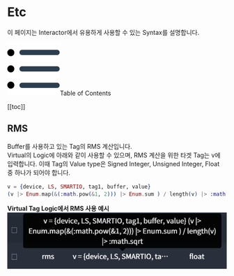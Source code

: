 # Etc
이 페이지는 Interactor에서 유용하게 사용할 수 있는 Syntax를 설명합니다.

<div class="toc-title"><img src="../../img/icon/list.svg">Table of Contents</div>

[[toc]]


## RMS
Buffer를 사용하고 있는 Tag의 RMS 계산입니다.  
Virtual의 Logic에 아래와 같이 사용할 수 있으며, RMS 계산을 위한 타겟 Tag는 v에 입력합니다. 이때 Tag의 Value type은 Signed Integer, Unsigned Integer, Float 중 하나가 되어야 합니다.  
``` elixir
v = {device, LS, SMARTIO, tag1, buffer, value}
(v |> Enum.map(&(:math.pow(&1, 2))) |> Enum.sum ) / length(v) |> :math.sqrt
```
__Virtual Tag Logic에서 RMS 사용 예시__  
<img src="../../img/elixirSyntax/rms.png">